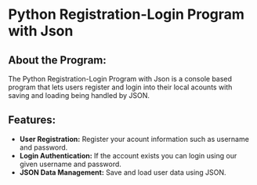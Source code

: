 # Python Registration-Login Program with Json
## About the Program:
The Python Registration-Login Program with Json is a console based program that lets users register and login into their local acounts with saving and loading being handled by JSON.
## Features:

- **User Registration:** Register your acount information such as username and password.
- **Login Authentication:** If the account exists you can login using our given username and password.
- **JSON Data Management:** Save and load user data using JSON.

